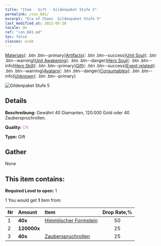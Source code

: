 ```yaml
---
title: "Item - Gift - Gildenpaket Stufe 5"
permalink: /con_681/
excerpt: "Era of Chaos  Gildenpaket Stufe 5"
last_modified_at: 2021-05-28
locale: de
ref: "con_681.md"
toc: false
classes: wide
---
```

 [Materials](/ItemsDE/){: .btn .btn--primary}[Artifacts](/ItemsDE/Artifacts/){: .btn .btn--success}[Unit Soul](/ItemsDE/UnitSoul/){: .btn .btn--warning}[Unit Awakening](/ItemsDE/UnitAwakening/){: .btn .btn--danger}[Hero Soul](/ItemsDE/HeroSoul/){: .btn .btn--info}[Hero Skill](/ItemsDE/HeroSkill/){: .btn .btn--primary}[Gift](/ItemsDE/Gift/){: .btn .btn--success}[Event related](/ItemsDE/Events/){: .btn .btn--warning}[Avatars](/ItemsDE/Avatars/){: .btn .btn--danger}[Consumables](/ItemsDE/Consumables/){: .btn .btn--info}[Unknown](/ItemsDE/Unknown/){: .btn .btn--primary}

 ![Gildenpaket Stufe 5](/images/t/i_50002.png)

## Details
 **Beschreibung:** Gewährt 40 Diamanten, 120.000 Gold oder 40 Zauberspruchrollen.

 **Quality:** <span style="color: #DA70D6">OK</span>

 **Type:** Gift

## Gather

  None

## This item contains:

 **Required Level to open:** 1

 1 You would get **1** item  from:

  | Nr | Amount |     Item    | Drop Rate,% |
  |:---|:-------|:------------|:---------:|
  | 1 |  **40x** | [Himmlischer Formstein](/ItemsDE/art_188/) | 50 | 
  | 2 |  **120000x** | <i class="fas fa-coins"/> | 25 | 
  | 3 |  **40x** | [Zauberspruchrollen](/ItemsDE/con_694/) | 25 | 
